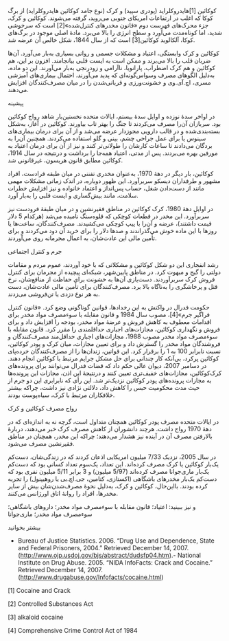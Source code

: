  کوکائین [1]هایدروکلراید (پودری سپید) و کرک (نوع جامد کوکائین هایدروکلراید) از برگ کوکا که اغلب در ارتفاعات امریکای جنوبی می‌روید، گرفته می‌شوند. کوکائین و کرک، جزء محرک‌های فهرست دوم «قانون مخدرهای کنترل‌شده»[2] است که سرخوشی شدید، اما کوتاه‌مدت می‌آورد و سطح انرژی را بالا می‌برد. مادۀ اصلی موجود در برگ‌های کوکا، آلکالوید کوکائین[3] است که از سال 1844، شکل خالص آن عرضه شد. 

کوکائین و کرک وابستگی، اعتیاد و مشکلات جسمی و روانی بسیاری به‌بار می‌آورد. آن‌ها ضربان قلب را بالا می‌برند و ممکن است به ایست قلبی بیانجامند. افزون بر این، هم کوکائین و هم کرک اضطراب، پارانویا، ناآرامی و زودرنجی به‌بار می‌آورند. این دو ماده، به‌دلیل الگوهای مصرف وسواس‌گونه‌ای که پدید می‌آورند، احتمال بیماری‌های آمیزشی مسری، اچ.آی.وی و خشونت‌ورزی و قربانی‌شدن را در میان مصرف‌کنندگان افزایش می‌دهند.

پیشینه

در اواخر سدۀ نوزده و اوایل سدۀ بیستم، ایالات‌ متحده نخستین‌بار شاهد رواج کوکائین بود. سربازان آن‌را مصرف می‌کردند تا جنگ را بهتر تاب بیاورند. کوکائین در آغاز، به‌شکل بسته‌بندی‌شده و در قالب دارویی مجوزدار عرضه می‌شد و از آن برای درمان بیماری‌های سینوس یا برای عمل جراحی چشم، بینی و گلو استفاده می‌کردند. همچنین آن‌را به بردگان می‌دادند تا ساعات کارشان را طولانی‌تر کنند و نیز از آن برای درمان اعتیاد به مورفین بهره می‌بردند. پس از مدتی، اعتیاد همه‌جا را برداشت و درنتیجه در سال 1914، کوکائین مطابق قانون هریسون، غیرقانونی شد.

کوکائین، بار دیگر در دهۀ 1970، به‌عنوان مخدری تفننی در میان طبقه فرادست، افراد مشهور و طرفداران دیسکو سربرآورد. این ظهور دوباره، در اندک زمانی مشکلات مهمی مانند از دست‌دادن شغل، حساب پس‌انداز و اعتماد خانواده و نیز افزایش خطرات سلامت، مانند بیش‌گساری و ایست قلبی را به‌بار آورد.

در اوایل دهۀ 1980، کرک کوکائین در مناطق فقیرنشین و در میان طبقۀ فرودست نیز سربرآورد. این مخدر در قطعات کوچکی که قلوه‌سنگ نامیده می‌شد (هرکدام 5 دلار قیمت داشتند)، عرضه و آن‌را با پیپ کوچکی می‌کشیدند. مصرف‌کنندگان، ساعت‌ها یا روزها با این ماده خوش می‌گذراندند و صدها دلار را برای خرید آن دود می‌کردند و برای تأمین مالی این عادت‌شان، به اعمال مجرمانه روی می‌آوردند.

جرم و کنترل اجتماعی

رشد انفجاری این دو شکل کوکائین و مشکلاتی که با خود آوردند، عموم مردم و مقامات دولتی را گیج و مبهوت کرد. در مناطق پایین‌شهر، شبکه‌ای پیچیده از مجرمان برای کنترل فروش کرک سربرآوردند. دست‌یازی آن‌ها به خشونت برای حفاظت از منافع‌شان، نرخ قتل و پرخاشگری را به‌ناگاه بالا برد. مصرف‌کنندگان برای تأمین مالی عادت‌شان، دست به هر نوع دزدی یا تن‌فروشی می‌زدند.

 حکومت فدرال در واکنش به این رخدادها، قوانین گوناگونی وضع کرد. «قانون کنترل فراگیر جرم»[4]، مصوب سال 1984 و قانون مقابله با سوءمصرف مواد مخدر برای اقدامات معطوف به کاهش فروش و عرضۀ مواد مخدر، بودجه را افزایش داد و برای فروش و نگهداری کوکائین، مجازات‌های اجباری حداقل­مندی را مقرر کرد. قانون مقابله با سوءمصرف مواد مخدر مصوب 1988، مجازات‌های اجباری حداقل‌مند مصرف‌کنندگان و فروشندگان مواد مخدر را گسترش داد و برای تعیین مجازات، میان کرک و پودر کوکائین، نسبت نابرابر 100 به 1 را برقرار کرد. این قوانین، زندان‌ها را از مصرف‌کنندگان خرده‌پای کوکائین پرکرد، بی‌آنکه کار چندانی برای حل مشکل جرایم مرتبط با کوکائین انجام دهند. در دسامبر 2007، دیوان عالی حکم داد که قضات فدرال می‌توانند برای پرونده‌های کرک‌کوکائین، مجازات‌های خفیف‌تری تعیین کنند و درنتیجۀ این اذن، مجازات این پرونده‌ها به مجازات پرونده‌های پودر کوکائین نزدیک‌تر شد. این رأی که نابرابری این دو جرم از حیث مدت محکومیت حبس را کاهش داد، دلالتی نژادی نیز داشت، چراکه بیشتر خلافکاران مرتبط با کرک، سیاه‌پوست بودند.

 رواج مصرف کوکائین و کرک

در ایالات‌ متحده مصرف پودر کوکائین همچنان متداول است، گرچه نه به اندازه‌ای که در دهۀ 1970 رواج داشت. هرچند دانشوران از کاهش مصرف کرک خبر می‌دهند، دربارۀ بالارفتن مصرف آن در آینده نیز هشدار می‌دهند؛ چراکه این مخدر، همچنان در مناطق فقیرنشین مصرف می‌شود.

در سال 2005، نزدیک 7/33 میلیون امریکایی اذعان کردند که در زندگی‌شان، دست‌کم یک‌بار کوکائین یا کرک مصرف کرده‌اند. این تعداد، یک‌سوم تعداد کسانی بود که دست‌کم یک‌بار ماری‌جوانا مصرف کرده‌اند (5/97 میلیون) و 3 برابر 5/11 میلیون نفری بود که دست‌کم یک‌بار مخدرهای باشگاهی (اکستازی، کتامین، جی.اچ.بی یا روهیپنول) را تجربه کرده بودند. بااین‌حال، کوکائین و کرک، به‌دلیل نحوۀ مصرف‌شدن‌شان بیش از سایر مخدرها، افراد را روانۀ اتاق اورژانس می‌کنند.

و نیز ببینید: اعتیاد؛ قانون مقابله با سوءمصرف مواد مخدر؛ داروهای باشگاهی؛ سوءمصرف مواد مخدر؛ ماری‌جوانا

بیشتر بخوانید

 - Bureau of Justice Statistics. 2006. “Drug Use and Dependence, State and Federal Prisoners, 2004.” Retrieved December 14, 2007. (http://www.ojp.usdoj.gov/bjs/abstract/dudsfp04.htm).- National Institute on Drug Abuse. 2005. “NIDA InfoFacts: Crack and Cocaine.” Retrieved December 14, 2007. (http://www.drugabuse.gov/Infofacts/cocaine.html)

[1] Cocaine and Crack

[2] Controlled Substances Act

[3] alkaloid cocaine

[4] Comprehensive Crime Control Act of 1984

 

 

 

 
